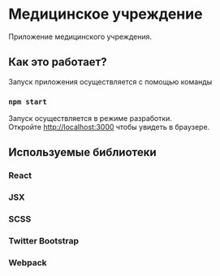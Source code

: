 # Медицинское учреждение

Приложение медицинского учреждения.

## Как это работает?

Запуск приложения осуществляется с помощью команды

### `npm start`

Запуск осуществляется в режиме разработки.\
Откройте [http://localhost:3000](http://localhost:3000) чтобы увидеть в браузере.

## Используемые библиотеки

### React
### JSX
### SCSS
### Twitter Bootstrap
### Webpack